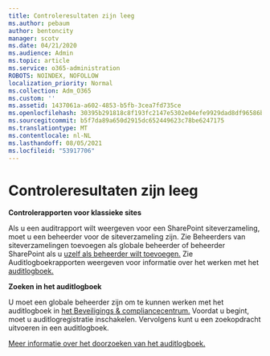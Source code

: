 ```yaml
---
title: Controleresultaten zijn leeg
ms.author: pebaum
author: bentoncity
manager: scotv
ms.date: 04/21/2020
ms.audience: Admin
ms.topic: article
ms.service: o365-administration
ROBOTS: NOINDEX, NOFOLLOW
localization_priority: Normal
ms.collection: Adm_O365
ms.custom: ''
ms.assetid: 1437061a-a602-4853-b5fb-3cea7fd735ce
ms.openlocfilehash: 30395b291818c8f193fc2147e5302e04efe9929dad8df96586be1c3e75bd35aa
ms.sourcegitcommit: b5f7da89a650d2915dc652449623c78be6247175
ms.translationtype: MT
ms.contentlocale: nl-NL
ms.lasthandoff: 08/05/2021
ms.locfileid: "53917706"
---
```

# <a name="auditing-results-are-blank"></a>Controleresultaten zijn leeg

 **Controlerapporten voor klassieke sites**
  
Als u een auditrapport wilt weergeven voor een SharePoint siteverzameling, moet u een beheerder voor de siteverzameling zijn. Zie Beheerders van siteverzamelingen toevoegen als globale beheerder of beheerder SharePoint als u [uzelf als beheerder wilt toevoegen.](https://go.microsoft.com/fwlink/?linkid=869390) Zie Auditlogboekrapporten weergeven voor informatie over het werken met het [auditlogboek.](https://go.microsoft.com/fwlink/?linkid=395237) 
  
 **Zoeken in het auditlogboek**
  
U moet een globale beheerder zijn om te kunnen werken met het auditlogboek in [het Beveiligings &amp; compliancecentrum.](https://protection.office.com) Voordat u begint, moet u auditlogregistratie inschakelen. Vervolgens kunt u een zoekopdracht uitvoeren in een auditlogboek. 
  
[Meer informatie over het doorzoeken van het auditlogboek.](https://go.microsoft.com/fwlink/?linkid=708432)
  

